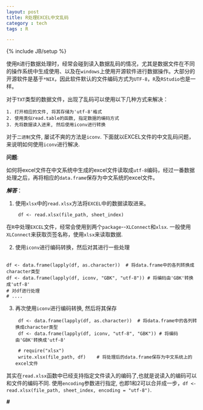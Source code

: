 ```yaml
---
layout: post
title: R处理EXCEL中文乱码
category : tech
tags : R

---
```

{% include JB/setup %}

使用`R`进行数据处理时，经常会碰到读入数据乱码的情况，尤其是数据文件在不同的操作系统中生成使用、以及在`windows`上使用开源软件进行数据操作。大部分的开源软件是基于`*NIX`，因此软件默认的文件编码方式为`UTF-8`，`R`及`RStudio`也是一样。

对于`TXT`类型的数据文件，出现了乱码可以使用以下几种方式来解决：

	1. 打开相应的文件, 将其存储为'utf-8'格式
	2. 使用类似read.table的函数, 指定数据的编码方式
	3. 先将数据读入进来, 然后使用iconv进行转换


对于`二进制`文件, 屡试不爽的方法是`iconv`. 下面就以EXCEL文件的中文乱码问题，来说明如何使用`iconv`进行解决.


**问题**: 

如何将excel文件在中文系统中生成的excel文件读取成`utf-8`编码，经过一番数据处理之后，再将相应的`data.frame`保存为中文系统的excel文件。


***解答***： 

1. 使用`xlsx`中的`read.xlsx`方法将`EXCEL`中的数据读取进来。

		df <- read.xlsx(file_path, sheet_index)
	
在`R`中处理`EXCEL`文件，经常会使用到两个`package`--`XLConnect`和`xlsx`. 一般使用`XLConnect`来获取页签名称，使用`xlsx`来读取数据. 

2. 使用`iconv`进行编码转换，然后对其进行一些处理
<pre><code class="r">
df <- data.frame(lapply(df, as.character))  # 将data.frame中的各列转换成character类型
df <- data.frame(lapply(df, iconv, "GBK", "utf-8")) # 将编码由'GBK'转换成'utf-8'
# 对df进行处理
# ....
</code></pre>

3. 再次使用`iconv`进行编码转换, 然后将其保存
		
		df <- data.frame(lapply(df, as.character))  # 将data.frame中的各列转换成character类型
		df <- data.frame(lapply(df, iconv, "utf-8", "GBK")) # 将编码由'GBK'转换成'utf-8'
		
		# require("xlsx")
		write.xlsx(file_path, df)    # 将处理后的data.frame保存为中文系统上的excel文件
		
		
其实在`read.xlsx`函数中已经支持指定文件读入的编码了,也就是说读入的编码可以和文件的编码不同. 使用`encoding`参数进行指定, 也即1和2可以合并成一步，`df <- read.xlsx(file_path, sheet_index, encoding = "utf-8")`.


***#***




